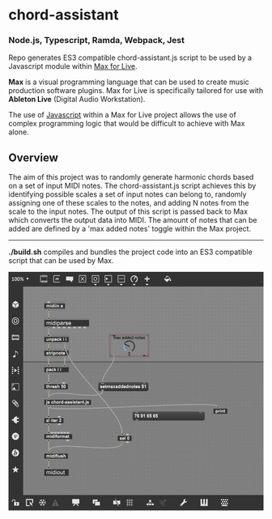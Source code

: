 # chord-assistant

### Node.js, Typescript, Ramda, Webpack, Jest

Repo generates ES3 compatible chord-assistant.js script to be used by a Javascript module within [Max for Live](https://www.ableton.com/en/live/max-for-live/).

**Max** is a visual programming language that can be used to create music production software plugins. Max for Live is specifically tailored for use with **Ableton Live** (Digital Audio Workstation).

The use of [Javascript](https://docs.cycling74.com/max7/tutorials/javascriptchapter01) within a Max for Live project allows the use of complex programming logic that would be difficult to achieve with Max alone.

## Overview

The aim of this project was to randomly generate harmonic chords based on a set of input MIDI notes. The chord-assistant.js script achieves this by identifying possible scales a set of input notes can belong to, randomly assigning one of these scales to the notes, and adding N notes from the scale to the input notes. The output of this script is passed back to Max which converts the output data into MIDI. The amount of notes that can be added are defined by a 'max added notes' toggle within the Max project.

___

**./build.sh** compiles and bundles the project code into an ES3 compatible script that can be used by Max.

![Screenshot](max-chord-assistant.jpg)